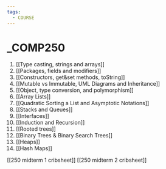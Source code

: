 ```yaml
---
tags:
  - COURSE
---
```

# _COMP250
1. [[Type casting, strings and arrays]]
2. [[Packages, fields and modifiers]]
3. [[Constructors, get&set methods, toString]]
4. [[Mutable vs Immutable, UML Diagrams and Inheritance]]
5. [[Object, type conversion, and polymorphism]]
6. [[Array Lists]]
7. [[Quadratic Sorting a List and Asymptotic Notations]]
8. [[Stacks and Queues]]
9. [[Interfaces]]
10. [[Induction and Recursion]]
11. [[Rooted trees]]
12. [[Binary Trees & Binary Search Trees]]
13. [[Heaps]]
14. [[Hash Maps]]

[[250 midterm 1 cribsheet]]
[[250 midterm 2 cribsheet]]
